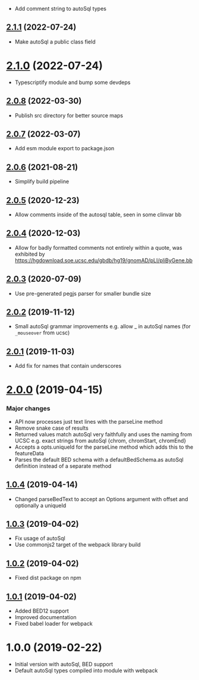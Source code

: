 - Add comment string to autoSql types

## [2.1.1](https://github.com/GMOD/bed-js/compare/v2.1.0...v2.1.1) (2022-07-24)

- Make autoSql a public class field

# [2.1.0](https://github.com/GMOD/bed-js/compare/v2.0.8...v2.1.0) (2022-07-24)

- Typescriptify module and bump some devdeps

## [2.0.8](https://github.com/GMOD/bed-js/compare/v2.0.7...v2.0.8) (2022-03-30)

- Publish src directory for better source maps

## [2.0.7](https://github.com/GMOD/bed-js/compare/v2.0.6...v2.0.7) (2022-03-07)

- Add esm module export to package.json

## [2.0.6](https://github.com/GMOD/bed-js/compare/v2.0.5...v2.0.6) (2021-08-21)

- Simplify build pipeline

## [2.0.5](https://github.com/GMOD/bed-js/compare/v2.0.4...v2.0.5) (2020-12-23)

- Allow comments inside of the autosql table, seen in some clinvar bb

## [2.0.4](https://github.com/GMOD/bed-js/compare/v2.0.3...v2.0.4) (2020-12-03)

- Allow for badly formatted comments not entirely within a quote, was exhibited by https://hgdownload.soe.ucsc.edu/gbdb/hg19/gnomAD/pLI/pliByGene.bb

## [2.0.3](https://github.com/GMOD/bed-js/compare/v2.0.2...v2.0.3) (2020-07-09)

- Use pre-generated pegjs parser for smaller bundle size

<a name="2.0.2"></a>

## [2.0.2](https://github.com/GMOD/bed-js/compare/v2.0.1...v2.0.2) (2019-11-12)

- Small autoSql grammar improvements e.g. allow \_ in autoSql names (for `_mouseover` from ucsc)

<a name="2.0.1"></a>

## [2.0.1](https://github.com/GMOD/bed-js/compare/v2.0.0...v2.0.1) (2019-11-03)

- Add fix for names that contain underscores

# [2.0.0](https://github.com/GMOD/bed-js/compare/v1.0.4...v2.0.0) (2019-04-15)

### Major changes

- API now processes just text lines with the parseLine method
- Remove snake case of results
- Returned values match autoSql very faithfully and uses the naming from UCSC e.g. exact strings from autoSql {chrom, chromStart, chromEnd}
- Accepts a opts.uniqueId for the parseLine method which adds this to the featureData
- Parses the default BED schema with a defaultBedSchema.as autoSql definition instead of a separate method

## [1.0.4](https://github.com/GMOD/bed-js/compare/v1.0.3...v1.0.4) (2019-04-14)

- Changed parseBedText to accept an Options argument with offset and optionally a uniqueId

## [1.0.3](https://github.com/GMOD/bed-js/compare/v1.0.2...v1.0.3) (2019-04-02)

- Fix usage of autoSql
- Use commonjs2 target of the webpack library build

## [1.0.2](https://github.com/GMOD/bed-js/compare/v1.0.1...v1.0.2) (2019-04-02)

- Fixed dist package on npm

## [1.0.1](https://github.com/GMOD/bed-js/compare/v1.0.0...v1.0.1) (2019-04-02)

- Added BED12 support
- Improved documentation
- Fixed babel loader for webpack

# 1.0.0 (2019-02-22)

- Initial version with autoSql, BED support
- Default autoSql types compiled into module with webpack
